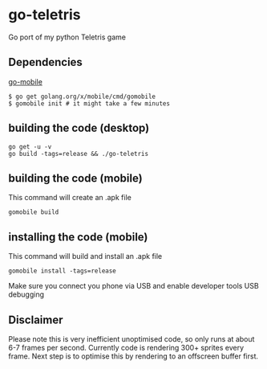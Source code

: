 # go-teletris
Go port of my python Teletris game

## Dependencies
[go-mobile](https://github.com/golang/go/wiki/Mobile)

    $ go get golang.org/x/mobile/cmd/gomobile
    $ gomobile init # it might take a few minutes

## building the code (desktop)

    go get -u -v
    go build -tags=release && ./go-teletris

   
## building the code (mobile)
This command will create an .apk file

    gomobile build


## installing the code (mobile)
This command will build and install an .apk file

    gomobile install -tags=release

Make sure you connect you phone via USB and enable developer tools USB debugging


## Disclaimer
Please note this is very inefficient unoptimised code, so only runs at about 6-7 frames per second.  Currently code is rendering 300+ sprites every frame.  Next step is to optimise this by rendering to an offscreen buffer first.
